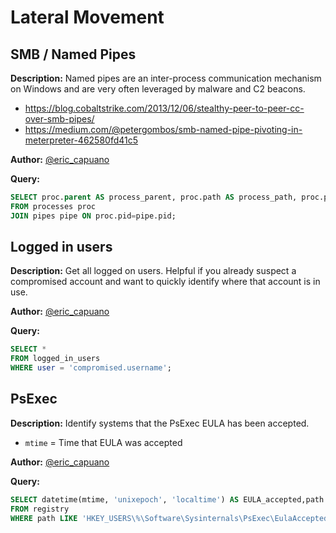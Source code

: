 # Lateral Movement

## SMB / Named Pipes
**Description:** Named pipes are an inter-process communication mechanism on Windows and are very often leveraged by malware and C2 beacons.

- https://blog.cobaltstrike.com/2013/12/06/stealthy-peer-to-peer-cc-over-smb-pipes/
- https://medium.com/@petergombos/smb-named-pipe-pivoting-in-meterpreter-462580fd41c5

**Author:** [@eric_capuano](https://twitter.com/eric_capuano)

**Query:** 

```sql tab="Windows"
SELECT proc.parent AS process_parent, proc.path AS process_path, proc.pid AS process_id, proc.cwd AS process_directory, pipe.pid AS pipe_pid, pipe.name AS pipe_name 
FROM processes proc 
JOIN pipes pipe ON proc.pid=pipe.pid;
```

## Logged in users
**Description:** Get all logged on users. Helpful if you already suspect a compromised account and want to quickly identify where that account is in use.

**Author:** [@eric_capuano](https://twitter.com/eric_capuano)

**Query:** 

```sql tab="All Platforms"
SELECT * 
FROM logged_in_users 
WHERE user = 'compromised.username';
```

## PsExec
**Description:** Identify systems that the PsExec EULA has been accepted.

- `mtime` = Time that EULA was accepted

**Author:** [@eric_capuano](https://twitter.com/eric_capuano)

**Query:**

```sql tab="Windows"
SELECT datetime(mtime, 'unixepoch', 'localtime') AS EULA_accepted,path 
FROM registry 
WHERE path LIKE 'HKEY_USERS\%\Software\Sysinternals\PsExec\EulaAccepted';
```